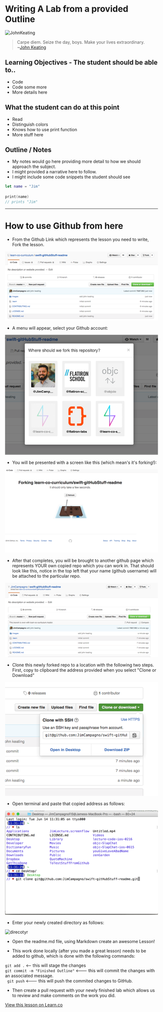 # Writing A Lab from a provided Outline

![JohnKeating](images/John_Keating.png)

> Carpe diem. Seize the day, boys. Make your lives extraordinary. ~[John Keating](https://en.wikipedia.org/wiki/Dead_Poets_Society)

## Learning Objectives - The student should be able to..

* Code
* Code some more
* More details here

## What the student can do at this point 

* Read
* Distinguish colors
* Knows how to use print function
* More stuff here

## Outline / Notes

* My notes would go here providing more detail to how we should approach the subject.
* I might provided a narrative here to follow.
* I might include some code snippets the student should see

```swift
let name = "Jim"

print(name)
// prints "Jim"
```




---------------------------

# How to use Github from here

* From the Github Link which represents the lesson you need to write, Fork the lesson.  

![selectFork](images/1_selectFork.png)  

* A menu will appear, select your Github account:

![selectYourAccount](images/2_selectYourAccount.png)

* You will be presented with a screen like this (which mean's it's forking!):

![working](images/3_processBegun.png)

* After that completes, you will be brought to another github page which represents YOUR own copied repo which you can work in. That should look like this, notice in the top left that your name (github username) will be attached to the particular repo.

![forkedLab](images/4_yourForkedRepo.png)

* Clone this newly forked repo to a location with the following two steps. First, copy to clipboard the address provided when you select "Clone or Download"

![clone](images/5_clone.png)

* Open terminal and paste that copied address as follows:

![pasted](images/6_terminal.png)

* Enter your newly created directory as follows:

![direcotyr](images/7_enterDirectory)

* Open the readme.md file, using Markdown create an awesome Lesson!

* This work done locally (after you made a great lesson) needs to be added to github, which is done with the following commands:

```git add .``` <-- this will stage the changes  
```git commit -m "Finished Outline"``` <--- this will commit the changes with an associated message.  
``` git push``` <--- this will push the commited changes to GitHub.  

* Then create a pull request with your newly finished lab which allows us to review and make comments on the work you did.

<a href='https://learn.co/lessons/GitHubStuff' data-visibility='hidden'>View this lesson on Learn.co</a>
